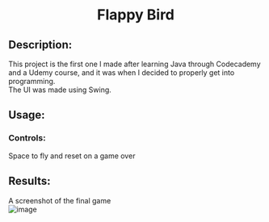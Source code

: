 <h1 align="center">Flappy Bird</h1>

<h2>Description:</h2>

This project is the first one I made after learning Java through Codecademy and a Udemy course, and it was when I decided to properly get into programming.  
The UI was made using Swing.

<h2>Usage:</h2>

<h3>Controls:</h3>  
Space to fly and reset on a game over

<h2>Results:</h2>

A screenshot of the final game  
![image](https://github.com/user-attachments/assets/29053114-5536-44c9-932d-a2dcac1adbaf)






